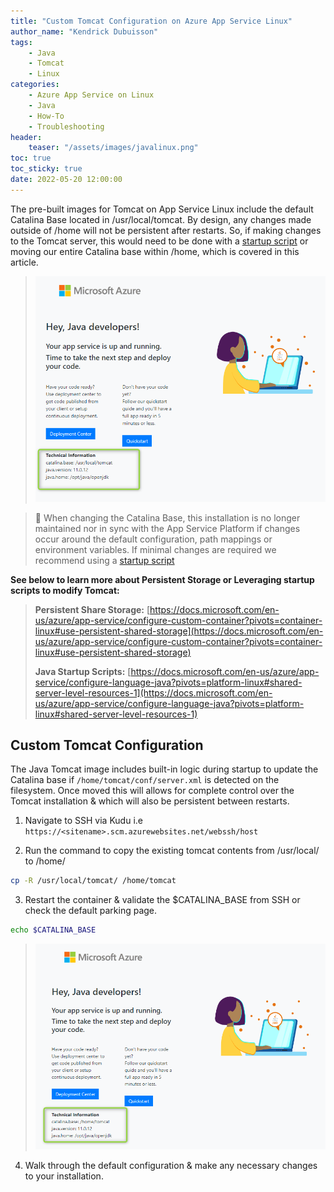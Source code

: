 ```yaml
---
title: "Custom Tomcat Configuration on Azure App Service Linux"
author_name: "Kendrick Dubuisson"
tags:
    - Java
    - Tomcat
    - Linux
categories:
    - Azure App Service on Linux
    - Java
    - How-To
    - Troubleshooting
header:
    teaser: "/assets/images/javalinux.png" 
toc: true
toc_sticky: true
date: 2022-05-20 12:00:00
---
```


The pre-built images for Tomcat on App Service Linux include the default Catalina Base located in /usr/local/tomcat. By design, any changes made outside of /home will not be persistent after restarts. So, if making changes to the Tomcat server, this would need to be done with a [startup script](https://docs.microsoft.com/en-us/azure/app-service/configure-language-java?pivots=platform-linux#shared-server-level-resources-1) or moving our entire Catalina base within /home, which is covered in this article.

 >![Java Perfomance](/media/2022/05/javalinuxtomcat-1.png)

> 📝 When changing the Catalina Base, this installation is no longer maintained nor in sync with the App Service Platform if changes occur around the default configuration, path mappings or environment variables.
> If minimal changes are required we recommend using a [startup script](https://docs.microsoft.com/en-us/azure/app-service/configure-language-java?pivots=platform-linux#shared-server-level-resources-1) 


**See below to learn more about Persistent Storage or Leveraging startup scripts to modify Tomcat:**
>
> **Persistent Share Storage:** [https://docs.microsoft.com/en-us/azure/app-service/configure-custom-container?pivots=container-linux#use-persistent-shared-storage](https://docs.microsoft.com/en-us/azure/app-service/configure-custom-container?pivots=container-linux#use-persistent-shared-storage)
> 
> **Java Startup Scripts:** [https://docs.microsoft.com/en-us/azure/app-service/configure-language-java?pivots=platform-linux#shared-server-level-resources-1](https://docs.microsoft.com/en-us/azure/app-service/configure-language-java?pivots=platform-linux#shared-server-level-resources-1)

## Custom Tomcat Configuration
The Java Tomcat image includes built-in logic during startup to update the Catalina base if `/home/tomcat/conf/server.xml` is detected on the filesystem. Once moved this will allows for complete control over the Tomcat installation & which will also be persistent between restarts. 

1. Navigate to SSH via Kudu i.e `https://<sitename>.scm.azurewebsites.net/webssh/host`

2. Run the command to copy the existing tomcat contents from /usr/local/ to /home/ 
```bash
cp -R /usr/local/tomcat/ /home/tomcat
```

3. Restart the container & validate the $CATALINA_BASE from SSH or check the default parking page.
```bash
echo $CATALINA_BASE
```
 >![Java Perfomance](/media/2022/05/javalinuxtomcat-2.png)

4. Walk through the default configuration & make any necessary changes to your installation. 